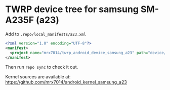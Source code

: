 # TWRP device tree for samsung SM-A235F (a23)

Add to
`.repo/local_manifests/a23.xml`

```xml
<?xml version="1.0" encoding="UTF-8"?>
<manifest>
  <project name="mrx7014/twrp_android_device_samsung_a23" path="device/samsung/a23" remote="github" revision="twrp_a23" />
</manifest>

```
Then run `repo sync` to check it out.

Kernel sources are available at: 
https://github.com/mrx7014/android_kernel_samsung_a23
